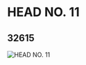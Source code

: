 # HEAD NO. 11
## 32615
![HEAD NO. 11](https://lc-www-live-s.legocdn.com/media/bricks/5/2/6182290.jpg)